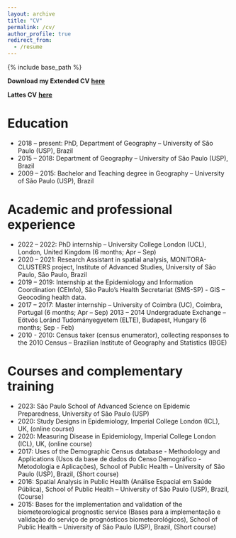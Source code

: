 ```yaml
---
layout: archive
title: "CV"
permalink: /cv/
author_profile: true
redirect_from:
  - /resume
---
```


{% include base_path %}

**Download my Extended CV** [**here**](https://drive.google.com/file/d/1fT81Rf-lM2Xnwo79Ybt5DQjAUfcc52Oa/view?usp=drive_link) 

**Lattes CV** [**here**](http://lattes.cnpq.br/8162203623076185)

Education
======
* 2018 – present:  PhD, Department of Geography – University of São Paulo (USP), Brazil  
* 2015 – 2018:  Department of Geography – University of São Paulo (USP), Brazil  
* 2009 – 2015:  Bachelor and Teaching degree in Geography – University of São Paulo (USP), Brazil 

Academic and professional experience
======
* 2022 – 2022: PhD internship – University College London (UCL), London, United Kingdom (6 months; Apr – Sep)  
* 2020 – 2021: Research Assistant in spatial analysis, MONITORA-CLUSTERS project, Institute of Advanced Studies, University of São Paulo, São Paulo, Brazil  
* 2019 – 2019: Internship at the Epidemiology and Information Coordination (CEInfo), São Paulo’s Health Secretariat (SMS-SP) - GIS – Geocoding health data.  
* 2017 – 2017: Master internship – University of Coimbra (UC), Coimbra, Portugal (6 months; Apr – Sep) 2013 – 2014 Undergraduate Exchange – Eötvös Loránd Tudományegyetem (ELTE), Budapest, Hungary (6 months; Sep - Feb)  
* 2010 - 2010: Census taker (census enumerator), collecting responses to the 2010 Census – Brazilian Institute of Geography and Statistics (IBGE)

Courses and complementary training
======
* 2023: São Paulo School of Advanced Science on Epidemic Preparedness, University of 
São Paulo (USP)
* 2020: Study Designs in Epidemiology, Imperial College London (ICL), UK, (online 
course)
* 2020: Measuring Disease in Epidemiology, Imperial College London (ICL), UK, (online 
course)
* 2017: Uses of the Demographic Census database - Methodology and Applications 
(Usos da base de dados do Censo Demográfico - Metodologia e Aplicações), 
School of Public Health – University of São Paulo (USP), Brazil, (Short course)
* 2016: Spatial Analysis in Public Health (Análise Espacial em Saúde Pública), School of 
Public Health – University of São Paulo (USP), Brazil, (Course)
* 2015: Bases for the implementation and validation of the biometeorological 
prognostic service (Bases para a implementação e validação do serviço de 
prognósticos biometeorológicos), School of Public Health – University of São 
Paulo (USP), Brazil, (Short course)

